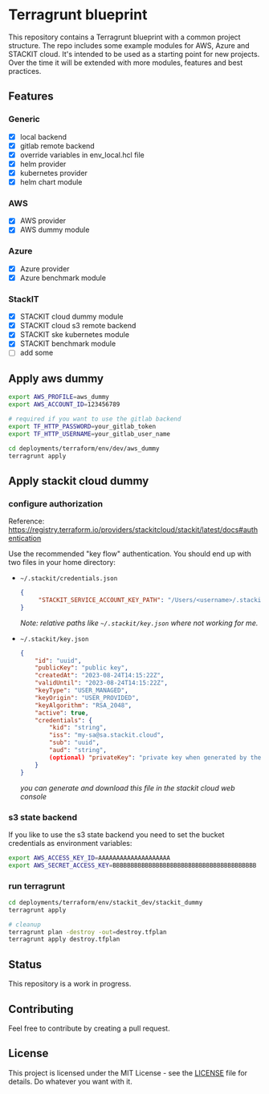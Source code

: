# Terragrunt blueprint
This repository contains a Terragrunt blueprint with a common project structure.
The repo includes some example modules for AWS, Azure and STACKIT cloud.
It's intended to be used as a starting point for new projects.
Over the time it will be extended with more modules, features and best practices.

## Features
### Generic
- [x] local backend
- [x] gitlab remote backend
- [x] override variables in env_local.hcl file
- [x] helm provider
- [x] kubernetes provider
- [x] helm chart module
### AWS
- [x] AWS provider
- [x] AWS dummy module
### Azure
- [x] Azure provider
- [x] Azure benchmark module
### StackIT
- [x] STACKIT cloud dummy module
- [x] STACKIT cloud s3 remote backend
- [x] STACKIT ske kubernetes module
- [x] STACKIT benchmark module
- [ ] add some

## Apply aws dummy
```bash
export AWS_PROFILE=aws_dummy
export AWS_ACCOUNT_ID=123456789

# required if you want to use the gitlab backend
export TF_HTTP_PASSWORD=your_gitlab_token
export TF_HTTP_USERNAME=your_gitlab_user_name

cd deployments/terraform/env/dev/aws_dummy
terragrunt apply
```

## Apply stackit cloud dummy
### configure authorization
Reference: https://registry.terraform.io/providers/stackitcloud/stackit/latest/docs#authentication

Use the recommended "key flow" authentication. You should end up with two files in your home directory:

- `~/.stackit/credentials.json`
    ```json
    {
         "STACKIT_SERVICE_ACCOUNT_KEY_PATH": "/Users/<username>/.stackit/key.json"
    }
    ```
    _Note: relative paths like `~/.stackit/key.json` where not working for me._

- `~/.stackit/key.json`
  ```json
  {
      "id": "uuid",
      "publicKey": "public key",
      "createdAt": "2023-08-24T14:15:22Z",
      "validUntil": "2023-08-24T14:15:22Z",
      "keyType": "USER_MANAGED",
      "keyOrigin": "USER_PROVIDED",
      "keyAlgorithm": "RSA_2048",
      "active": true,
      "credentials": {
          "kid": "string",
          "iss": "my-sa@sa.stackit.cloud",
          "sub": "uuid",
          "aud": "string",
          (optional) "privateKey": "private key when generated by the SA service"
      }
  }
  ```
  _you can generate and download this file in the stackit cloud web console_

### s3 state backend
If you like to use the s3 state backend you need to set the bucket credentials as environment variables:
```bash
export AWS_ACCESS_KEY_ID=AAAAAAAAAAAAAAAAAAAA
export AWS_SECRET_ACCESS_KEY=BBBBBBBBBBBBBBBBBBBBBBBBBBBBBBBBBBBBBBBB
```

### run terragrunt
```bash
cd deployments/terraform/env/stackit_dev/stackit_dummy
terragrunt apply

# cleanup
terragrunt plan -destroy -out=destroy.tfplan
terragrunt apply destroy.tfplan
```

## Status
This repository is a work in progress.

## Contributing
Feel free to contribute by creating a pull request.

## License
This project is licensed under the MIT License - see the [LICENSE](LICENSE) file for details.
Do whatever you want with it.